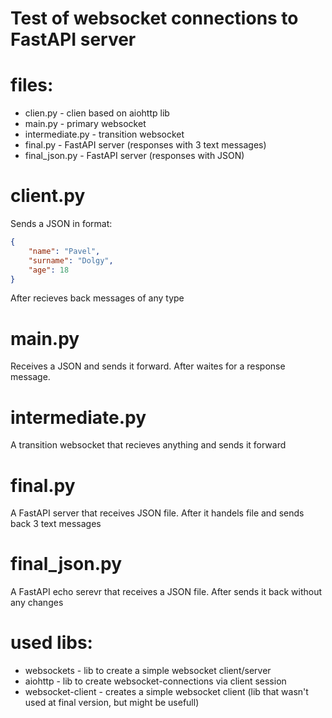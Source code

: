 # Test of websocket connections to FastAPI server #

# files:
+ clien.py - clien based on aiohttp lib
+ main.py - primary websocket
+ intermediate.py - transition websocket
+ final.py - FastAPI server (responses with 3 text messages)
+ final_json.py - FastAPI server (responses with JSON)

# client.py 
Sends a JSON in format:
```json
{
    "name": "Pavel",
    "surname": "Dolgy",
    "age": 18
}
```
After recieves back messages of any type

# main.py
Receives a JSON and sends it forward. After waites for a response message.

# intermediate.py
A transition websocket that recieves anything and sends it forward

# final.py
A FastAPI server that receives JSON file. After it handels file and sends back 3 text messages

# final_json.py 
A FastAPI echo serevr that receives a JSON file. After sends it back without any changes 

# used libs:
+ websockets - lib to create a simple websocket client/server
+ aiohttp - lib to create websocket-connections via client session
+ websocket-client - creates a simple websocket client (lib that wasn't used at final version, but might be usefull)
